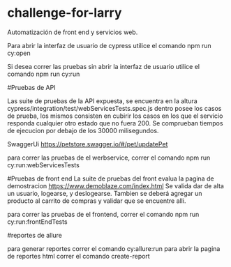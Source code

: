 # challenge-for-larry
Automatización de front end y servicios web. 

Para abrir la interfaz de usuario de cypress utilice el comando npm run cy:open

Si desea correr las pruebas sin abrir la interfaz de usuario utilice el comando npm run cy:run

#Pruebas de API

Las suite de pruebas de la API expuesta, se encuentra en la altura cypress/integration/test/webServicesTests.spec.js dentro posee los casos de prueba, los mismos consisten en cubirir los casos en los que el servicio responda cualquier otro estado que no fuera 200. Se comprueban tiempos de ejecucion por debajo de los 30000 milisegundos. 

SwaggerUi  https://petstore.swagger.io/#/pet/updatePet

para correr las pruebas de el werbservice, correr el comando npm run cy:run:webServicesTests

#Pruebas de front end
La suite de pruebas del front evalua la pagina de demostracion https://www.demoblaze.com/index.html
Se valida dar de alta un usuario, logearse, y deslogearse. Tambien se deberá agregar un producto al carrito de compras y validar que se encuentre alli. 

para correr las pruebas de el frontend, correr el comando npm run cy:run:frontEndTests


#reportes de allure 

para generar reportes correr el comando cy:allure:run
para abrir la pagina de reportes html correr el comando create-report 